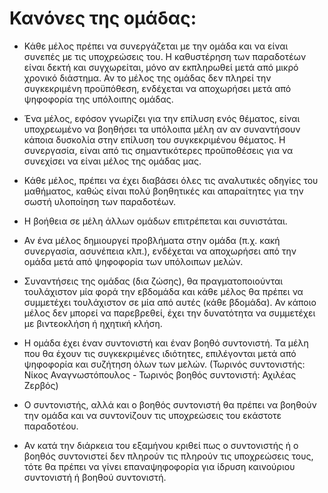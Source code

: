 # Κανόνες της ομάδας:

- Κάθε μέλος πρέπει να συνεργάζεται με την ομάδα και να είναι συνεπές με τις υποχρεώσεις του.
  Η καθυστέρηση των παραδοτέων είναι δεκτή και συγχωρείται, μόνο αν εκπληρωθεί μετά από μικρό χρονικό διάστημα.
  Αν το μέλος της ομάδας δεν πληρεί την συγκεκριμένη προϋπόθεση, ενδέχεται να αποχωρήσει μετά από ψηφοφορία της
  υπόλοιπης ομάδας.

- Ένα μέλος, εφόσον γνωρίζει για την επίλυση ενός θέματος, είναι υποχρεωμένο να βοηθήσει τα υπόλοιπα μέλη αν
  αν συναντήσουν κάποια δυσκολία στην επίλυση του συγκεκριμένου θέματος. Η συνεργασία, είναι από τις
  σημαντικότερες προϋποθέσεις για να συνεχίσει να είναι μέλος της ομάδας μας.

- Κάθε μέλος, πρέπει να έχει διαβάσει όλες τις αναλυτικές οδηγίες του μαθήματος, καθώς είναι πολύ βοηθητικές
  και απαραίτητες για την σωστή υλοποίηση των παραδοτέων.

- Η βοήθεια σε μέλη άλλων ομάδων επιτρέπεται και συνιστάται.

- Αν ένα μέλος δημιουργεί προβλήματα στην ομάδα (π.χ. κακή συνεργασία, ασυνέπεια κλπ.), ενδέχεται να αποχωρήσει
  από την ομάδα μετά από ψηφοφορία των υπόλοιπων μελών.

- Συναντήσεις της ομάδας (δια ζώσης), θα πραγματοποιούνται τουλάχιστον μία φορά την εβδομάδα και κάθε μέλος θα πρέπει να
  συμμετέχει τουλάχιστον σε μία από αυτές (κάθε βδομάδα). Αν κάποιο μέλος δεν μπορεί να παρεβρεθεί, έχει την
  δυνατότητα να συμμετέχει με βιντεοκλήση ή ηχητική κλήση.

- Η ομάδα έχει έναν συντονιστή και έναν βοηθό συντονιστή. Τα μέλη που θα έχουν τις συγκεκριμένες ιδιότητες,
  επιλέγονται μετά από ψηφοφορία και συζήτηση όλων των μελών. (Τωρινός συντονιστής: Νίκος Αναγνωστόπουλος -
  Τωρινός βοηθός συντονιστή: Αχιλέας Ζερβός)

- Ο συντονιστής, αλλά και ο βοηθός συντονιστή θα πρέπει να βοηθούν την ομάδα και να συντονίζουν τις
 υποχρεώσεις του εκάστοτε παραδοτέου.

- Αν κατά την διάρκεια του εξαμήνου κριθεί πως ο συντονιστής ή ο βοηθός συντονιστεί δεν πληρούν τις
 πληρούν τις υποχρεώσεις τους, τότε θα πρέπει να γίνει επαναψηφοφορία για ίδρυση καινούριου συντονιστή
 ή βοηθού συντονιστή. 
